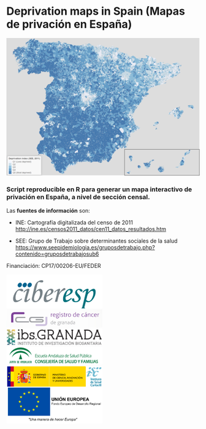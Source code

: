 # Deprivation maps in Spain (Mapas de privación en España)

![](img/mapa_edi.png)

### Script reproducible en R para generar un mapa interactivo de privación en España, a nivel de sección censal.

Las **fuentes de información** son:

- INE: Cartografía digitalizada del censo de 2011 http://ine.es/censos2011_datos/cen11_datos_resultados.htm

- SEE: Grupo de Trabajo sobre determinantes sociales de la salud https://www.seepidemiologia.es/gruposdetrabajo.php?contenido=gruposdetrabajosub6

Financiación: CP17/00206-EU/FEDER

<img src="img/logo_ciber.png" alt="CIBER" style="width: 250px; text-align:center"/>

<br>

<img src="img/logo_RCG.png" alt="RCG" style="width: 250px; text-align:center"/>

<br>

<img src="img/logo_ibs.jpg" alt="IBS" style="width: 250px; text-align:center"/>

<br>

<img src="img/logo_easp.png" alt="EASP" style="width: 250px; text-align:center"/>

<br>

<img src="img/logo_feder.png" alt="FEDER" style="width: 250px; text-align:center"/>
